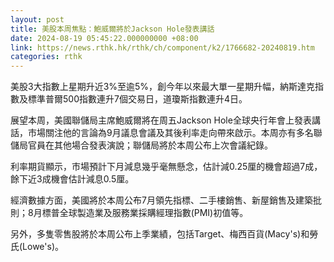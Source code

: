 ```yaml
---
layout: post
title: 美股本周焦點：鮑威爾將於Jackson Hole發表講話
date: 2024-08-19 05:45:22.000000000 +08:00
link: https://news.rthk.hk/rthk/ch/component/k2/1766682-20240819.htm
categories: rthk
---
```


美股3大指數上星期升近3%至逾5%，創今年以來最大單一星期升幅，納斯達克指數及標準普爾500指數連升7個交易日，道瓊斯指數連升4日。

展望本周，美國聯儲局主席鮑威爾將在周五Jackson Hole全球央行年會上發表講話，市場關注他的言論為9月議息會議及其後利率走向帶來啟示。本周亦有多名聯儲局官員在其他場合發表演說；聯儲局將於本周公布上次會議紀錄。

利率期貨顯示，市場預計下月減息幾乎毫無懸念，估計減0.25厘的機會超過7成，餘下近3成機會估計減息0.5厘。

經濟數據方面，美國將於本周公布7月領先指標、二手樓銷售、新屋銷售及建築批則；8月標普全球製造業及服務業採購經理指數(PMI)初值等。

另外，多隻零售股將於本周公布上季業績，包括Target、梅西百貨(Macy's)和勞氏(Lowe's)。
